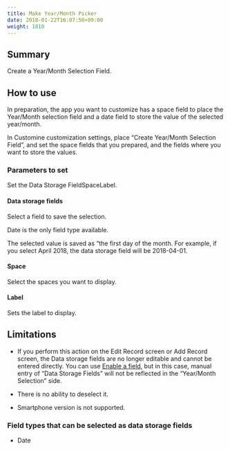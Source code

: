 ```yaml
---
title: Make Year/Month Picker
date: 2018-01-22T16:07:50+09:00
weight: 1810
---
```

## Summary

Create a Year/Month Selection Field.

## How to use

In preparation, the app you want to customize has a space field to place the Year/Month selection field and a date field to store the value of the selected year/month.

In Customine customization settings, place “Create Year/Month Selection Field”, and set the space fields that you prepared, and the fields where you want to store the values.

### Parameters to set

Set the Data Storage FieldSpaceLabel.

#### Data storage fields

Select a field to save the selection.

Date is the only field type available.

The selected value is saved as “the first day of the month. For example, if you select April 2018, the data storage field will be 2018-04-01.

#### Space

Select the spaces you want to display.

#### Label

Sets the label to display.

## Limitations

-	If you perform this action on the Edit Record screen or Add Record screen, the Data storage fields are no longer editable and cannot be entered directly. You can use [Enable a field](../../field/enable_field/), but in this case, manual entry of “Data Storage Fields” will not be reflected in the “Year/Month Selection” side.

-	There is no ability to deselect it.

-	Smartphone version is not supported.

### Field types that can be selected as data storage fields

-	Date
